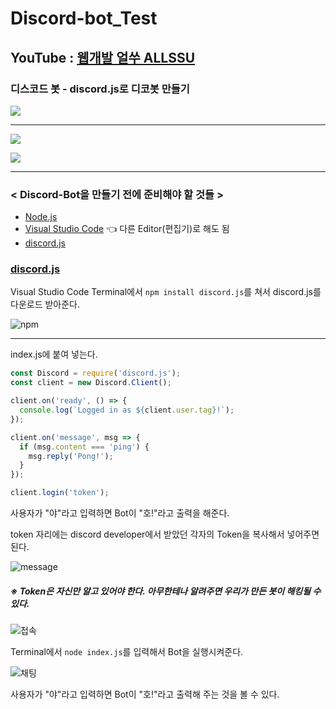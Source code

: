 # Discord-bot_Test

## YouTube : [웹개발 얼쑤 ALLSSU](https://www.youtube.com/channel/UCZtMUSjSh9CLeIgNKvDdwBw)

### 디스코드 봇 - discord.js로 디코봇 만들기

<a href="https://www.youtube.com/watch?v=jATRl7_DD4g"><img src="https://img.shields.io/badge/YouTube-FF0000?style=for-the-badge&logo=youtube&logoColor=white"></a>

---

<a href="https://java-coding.tistory.com/6"><img src="https://img.shields.io/badge/Tistory-orange?style=for-the-badge"></a>

<a href="https://github.com/jiyeong1004/Discord-bot_Test/files/6446421/Discord-Bot_.pdf"><img src="https://img.shields.io/badge/PDF-FF36B5?style=for-the-badge"></a>

---

### < Discord-Bot을 만들기 전에 준비해야 할 것들 >

- [Node.js](https://nodejs.org/en/)
- [Visual Studio Code](https://code.visualstudio.com/) 👈 다른 Editor(편집기)로 해도 됨
- [discord.js](https://discord.js.org/#/)

### [discord.js](https://discord.js.org/#/)

Visual Studio Code Terminal에서 `npm install discord.js`를 쳐서 discord.js를 다운로드 받아준다.

![npm](https://user-images.githubusercontent.com/51290739/116794577-ee3d1280-ab08-11eb-9e35-eeb76729bce6.jpg)

---

index.js에 붙여 넣는다.

```javascript
const Discord = require('discord.js');
const client = new Discord.Client();

client.on('ready', () => {
  console.log(`Logged in as ${client.user.tag}!`);
});

client.on('message', msg => {
  if (msg.content === 'ping') {
    msg.reply('Pong!');
  }
});

client.login('token');
```

사용자가 "야"라고 입력하면 Bot이 "호!"라고 출력을 해준다.

token 자리에는 discord developer에서 받았던 각자의 Token을 복사해서 넣어주면 된다.

![message](https://user-images.githubusercontent.com/51290739/116808231-a94dc600-ab72-11eb-9973-49a257b232c5.jpg)

##### ※ Token은 자신만 알고 있어야 한다. 아무한테나 알려주면 우리가 만든 봇이 해킹될 수 있다.

![접속](https://user-images.githubusercontent.com/51290739/116794815-f6964d00-ab0a-11eb-88e9-411bfc55c57c.png)

Terminal에서 `node index.js`를 입력해서 Bot을 실행시켜준다.

![채팅](https://user-images.githubusercontent.com/51290739/116794819-ff871e80-ab0a-11eb-899b-217051565491.jpg)

사용자가 "야"라고 입력하면 Bot이 "호!"라고 출력해 주는 것을 볼 수 있다.
